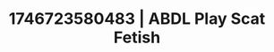 ---
categories:
- Artistic control
- AI-generated
- Obedience kink
- Erotic dreamscape
- ASMR
- Bi-curious stories
- Intimate POV
- Cosplay
image: /assets/images/1746723580483.jpg
layout: post
seo:
  description: Featured content with sensual ABDL Play, Scat Fetish. HD images available.
  keywords: ABDL Play, Scat Fetish
  og_image: /assets/images/1746723580483.jpg
  schema_type: VisualArtwork
tags:
- '#1746723580483'
- Scat Fetish
- ABDL Play
title: 1746723580483 | ABDL Play Scat Fetish
---